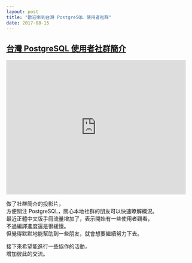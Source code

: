 ```yaml
---
layout: post
title: "歡迎來到台灣 PostgreSQL 使用者社群"
date: 2017-08-15
---
```


## [台灣 PostgreSQL 使用者社群簡介](https://gitpitch.com/pgsql-tw/island)

<iframe width='480' height='360' src='https://gitpitch.com/pgsql-tw/island/master?grs=github&t=white' frameborder='0' allowfullscreen></iframe>

做了社群簡介的投影片，<br/>
方便關注 PostgreSQL，關心本地社群的朋友可以快速瞭解概況。<br/>
最近正體中文版手冊流量增加了，表示開始有一些使用者觀看，<br/>
不過編譯進度還是很緩慢。<br/>
但覺得默默地能幫助到一些朋友，就會想要繼續努力下去。<br/>

接下來希望能進行一些協作的活動，<br/>
增加彼此的交流。<br/>
